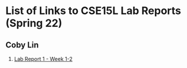 # List of Links to CSE15L Lab Reports (Spring 22)
## Coby Lin
1. [Lab Report 1 - Week 1-2](https://cobylsy.github.io/cse15l-lab-reports/Lab-report-1/lab-report-1-week-2.html)
